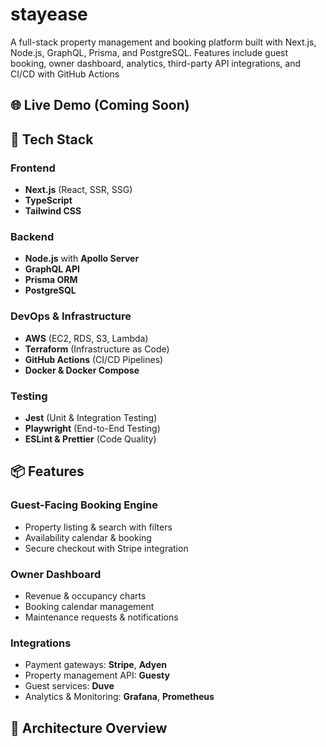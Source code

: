 # stayease
A full-stack property management and booking platform built with Next.js, Node.js, GraphQL, Prisma, and PostgreSQL. Features include guest booking, owner dashboard, analytics, third-party API integrations, and CI/CD with GitHub Actions
## 🌐 Live Demo (Coming Soon)

## 🚀 Tech Stack

### Frontend
- **Next.js** (React, SSR, SSG)
- **TypeScript**
- **Tailwind CSS**

### Backend
- **Node.js** with **Apollo Server**
- **GraphQL API**
- **Prisma ORM**
- **PostgreSQL**

### DevOps & Infrastructure
- **AWS** (EC2, RDS, S3, Lambda)
- **Terraform** (Infrastructure as Code)
- **GitHub Actions** (CI/CD Pipelines)
- **Docker & Docker Compose**

### Testing
- **Jest** (Unit & Integration Testing)
- **Playwright** (End-to-End Testing)
- **ESLint & Prettier** (Code Quality)

## 📦 Features

### Guest-Facing Booking Engine
- Property listing & search with filters
- Availability calendar & booking
- Secure checkout with Stripe integration

### Owner Dashboard
- Revenue & occupancy charts
- Booking calendar management
- Maintenance requests & notifications

### Integrations
- Payment gateways: **Stripe**, **Adyen**
- Property management API: **Guesty**
- Guest services: **Duve**
- Analytics & Monitoring: **Grafana**, **Prometheus**

## 🧱 Architecture Overview
